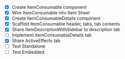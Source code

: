 - [x] Create ItemConsumable component
- [x] Wire ItemConsumable into Item Sheet
- [x] Create ItemConsumableDetails component
- [x] Scaffold ItemConsumable header, tabs, tab contents
- [x] Share ItemDescriptionWithSidebar to description tab
- [ ] Implement ItemConsumableDetails tab
- [x] Share ActiveEffects tab
- [ ] Test Standalone
- [ ] Test Embedded